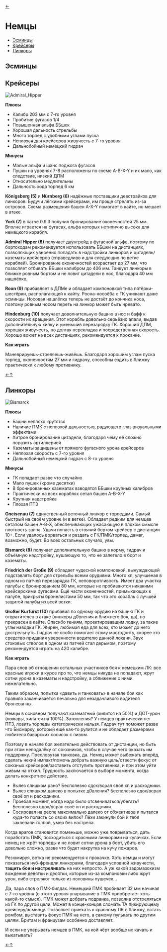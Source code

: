 [←](readme.md)

# Немцы

- [Эсминцы](#Эсминцы)
- [Крейсеры](#Крейсеры)
- [Линкоры](#Линкоры)

## Эсминцы

## Крейсеры
![Admiral_Hipper](images/admiral_hipper.png)

**Плюсы**
- Калибр 203 мм с 7-го уровня
- Пробитие фугасов 1/4
- Повышенная альфа ББшек
- Хорошая дальность стрельбы
- Много торпед с удобными углами пуска
- Неплохая для крейсеров живучесть с 7-го уровня
- Дальнобойный немецкий гидрач

**Минусы**
- Малые альфа и шанс поджога фугасов
- Пушки на уровнях 7-8 расположены по схеме A-B-X-Y и их мало, как следствие, низкий ДПМ
- Относительно медлительны
- Дальность хода торпед 6 км

**Königsberg (5)** и **Nürnberg (6)** надёжные поставщики девстрайков для линкоров. Будучи лёгкими крейсерами, им проще стрелять из-за островов. Схема размещения башен A-X-Y помогает в кайте, но мешает в атаке.

**York (7)** в патче 0.9.3 получил бронирование оконечностей 25 мм. Вполне играется на фугасах, альфа которых нетипично высока для немецкого корабля.

**Admiral Hipper (8)** получает даунгрейд в фугасной альфе, поэтому по бортоходам рекомендуется использовать ББшки на дистанциях, позволяющих уверенно попадать в надстройки линкоров и цитадель/казематы крейсеров (справедливо и для следующих по ветке кораблей). Бронирование оконечностей возрастает до 27 мм, что позволяет отбивать ББшки калибром до 406 мм. Танкует линкоры в ближке ровным бортом и не ловит цитадели в нос, благодаря 40 мм нашлёпке.

**Roon (9)** прибавляет в ДПМе и обладает компоновкой типа пятёрки-шестёрки, располагающей к кайту. Роона-носоёба с ГК унижают даже эсминцы. Носовая нашлёпка теперь не достаёт до кончика носа, поэтому ровным носом переть на линкор может быть чревато.

**Hindenburg (10)** получает доволнительную башню в нос и бафф к скорости их вращения. Этот корабль довольно серьёзно апали, выдав дополнительную хилку и уменьшив перезарядку ГК. Хороший ДПМ, хорошая живучесть, но долгая перекладка и посредственная скорость. Хорошо воюет на всех дистанциях, рекомендуется к прокачке.

**Как играть**

Маневрируешь-стреляешь-живёшь. Благодаря хорошим углам пуска торпед, оконечностям 27 мм и гидрачу, способны ездить в ближку практически к любому противнику.

[←](readme.md)[↑](#Немцы)

## Линкоры
![Bismarck](images/bismarck.jpg)

**Плюсы**
- Башни неплохо крутятся
- Наличие ПМК с неплохой дальностью, радующего глаз визуальными эффектами
- Хитрое бронирование цитадели, благодаря чему её сложно поразить артиллерией
- Казематы защищены от прямого фугасного урона крейсеров
- Неплохая скорость с 7-го уровня
- Дальнобойный немецкий гидрач с 8-го уровня

**Минусы**
- ГК попадает разве что случайно
- Мало пушек (кроме десятки)
- В бронированных казематах взводятся ББшки крупных калибров
- Практически на всех кораблях сетап башен A-B-X-Y
- Крупная надстройка
- Плохая ПТЗ

**Gneisenau (7)** единственный веточный линкор с торпедами. Самый быстрый на своём уровне (и в ветке). Обладает редким для немцев сетапом башен A-B-X, обеспечивающих ужасающую в плохом смысле плотность залпа. Удачи попасть в стоячий бортом крейсер с дистанции 10+. Если удалось ворваться и раздать с ГК/ПМК/торпед, дамаг, возможно, будет. Во всех остальных случаях, увы.

**Bismarck (8)** получает дополнительную башню в корму, гидрач и объёмную надстройку, кушающую то, что не залетело в борт и казематы.

**Friedrich der Große (9)** обладает чудесной компоновкой, вынуждающей подставлять борт для стрельбы всеми орудиями. Много хп, улучшеная в одном из патчей перезарядка ГК, неповоротливость. Имеет два участка палубы с бронированием 80 мм, которые не пробиваются никакими крейсерскими фугасами. Ещё части оконечностей, примыкающих к палубе, прикрыты бронелистами 50 мм, так что это корабль с лучшей защитой палубы из всей ветки.

**Großer Kurfürst (10)** прибавил по одному орудию на башню ГК и отвратителен в атаке (линкоры д0вления и ближнего боя, да), но прекрасен в кайте. Спасибо гениям, проектировавшим лодку, за такие углы наводки ГК. Жирен, любимая еда для всех, кто может до него дострельнуть. Гидрач не особо помогает этому мастодонту, скорее это средство придания уверенности водителю данной лохани. Звук стоковых стволов в одном из патчей стал дерьмом, поэтому рекомендуется играть на 420 калибре.

**Как играть**

Пара слов об отношении остальных участников боя к немецким ЛК: все красные игроки в курсе про то, что немцы никуда не попадают, жрут сотни урона в казематы и надстройку, а сближение с ними нежелательно.

Таким образом, попытка «давить и танковать» в начале боя как правило заканчивается печально для незадачливого водителя броневанны.

Немцы в основном получают казематный (хилится на 50%) и ДОТ-урон (пожары, хилятся на 100%). Затопления? У немцев практически нет ПТЗ, ловить торпеды категорически нельзя. Гидрач тут поможет разве что Бисмарку, который ещё как-то рулится и не обладает размерами любителя баварских сосисок с пивом.

Поэтому в начале боя желательно действовать от дистанции, но быть при этом неподалёку от союзников, чтобы в случае чего оказать им поддержку. Пресловутая танковка, да. Немец может выбежать вперёд, сделать некий импакт/помочь добрать важную цель/отвести фокус от союзных крейсеров/заставить отступить противника, и при этом уйти живым на отхил. Трудность заключается в выборе момента, когда делать конкретное действие.

- Вылез слишком рано? Бесполезно сдох/всрал своё хп и расходники.
- Вылез слишком далеко в попытке д0вления? Бесполезно сдох/всрал своё хп и расходники.
- Проебал момент, когда надо было отсвечиваться/убегать? Бесполезно сдох/всрал своё хп и расходники.
- Сосировал на респе максимально далеко от обжективов и пытался куда-то попасть со своих вилок? Лёхи закинули бой и тебя заклевали толпой, умер без настрела.

Когда врагов становится поменьше, можно уже поврываться, дать поработать ПМК, посходиться с красными линкорами на кулачках. Если немец не жрёт торпеды и не ловит сотни урона в борт, убить его довольно сложно, разве что будет накрутка на кучу пожаров.

Резюмируя, ветка не рекомендуется к прокачке. Хоть немцы и могут показаться нуб-френдли линкорами, благодаря условной живучести, **тащить бои и настреливать** на них непросто. А уж какой задомазохизм вождение девятки и десятки, которые из-за компоновки либо жрут урон, либо стреляют только из половины пушечек...

Да, пара слов о ПМК-билдах. Немецкий ПМК пробивает 32 мм начиная с 7-го уровня (с этого уровня упарывание в ПМК приобретает хоть какой-то смысл). ПМК может добрать подранка, позволив отстреляться из ГК по другой цели. Может в конце-концов сломать ТА пикирующему крейсеру/эсминцу. Позволяет приехать к красному ЛК в ближку, встать ромбом, выставить фокус ПМК на него, а самому пулькать по другим целям. Бритам и французам особенно доставляет.

И если не упарывать немцев в ПМК, на кой чёрт вообще их качать и выкатывать?

[←](readme.md)[↑](#Немцы)
